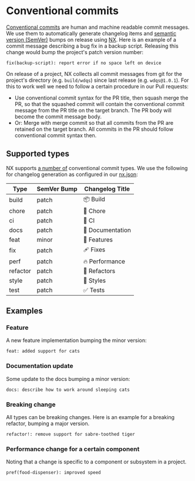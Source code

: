# Conventional commits

[Conventional commits](https://www.conventionalcommits.org/en/v1.0.0/) are human and machine readable commit messages. We use them to automatically generate changelog items and [semantic version (SemVer)](https://semver.org/) bumps on release using [NX](https://nx.dev). Here is an example of a commit message describing a bug fix in a backup script. Releasing this change would bump the project's patch version number:

```
fix(backup-script): report error if no space left on device
```

On release of a project, NX collects all commit messages from git for the project's directory (e.g. `build/wdqs`) since last release (e.g. `wdqs@1.0.1`). For this to work well we need to follow a certain procedure in our Pull requests:

- Use conventional commit syntax for the PR title, then squash merge the PR, so that the squashed commit will contain the conventional commit message from the PR title on the target branch. The PR body will become the commit message body.
- Or: Merge with merge commit so that all commits from the PR are retained on the target branch. All commits in the PR should follow conventional commit syntax then.

## Supported types

NX supports [a number of](https://github.com/nrwl/nx/blob/db10812da789cd48d3a722628a00feda9d0e3810/packages/nx/src/command-line/release/config/conventional-commits.ts) conventional commit types. We use the following for changelog generation as configured in our [nx.json](https://github.com/wmde/wikibase-release-pipeline/blob/main/nx.json):

| Type     | SemVer Bump | Changelog Title  |
| -------- | ----------- | ---------------- |
| build    | patch       | 📦 Build         |
| chore    | patch       | 🏡 Chore         |
| ci       | patch       | 🤖 CI            |
| docs     | patch       | 📖 Documentation |
| feat     | minor       | 🚀 Features      |
| fix      | patch       | 🩹 Fixes         |
| perf     | patch       | 🔥 Performance   |
| refactor | patch       | 💅 Refactors     |
| style    | patch       | 🎨 Styles        |
| test     | patch       | ✅ Tests         |

## Examples

### Feature

A new feature implementation bumping the minor version:

```
feat: added support for cats
```

### Documentation update

Some update to the docs bumping a minor version:

```
docs: describe how to work around sleeping cats
```


### Breaking change

All types can be breaking changes. Here is an example for a breaking refactor, bumping a major version.

```
refactor!: remove support for sabre-toothed tiger
```

### Performance change for a certain component

Noting that a change is specific to a component or subsystem in a project.

```
pref(food-dispenser): improved speed
```

